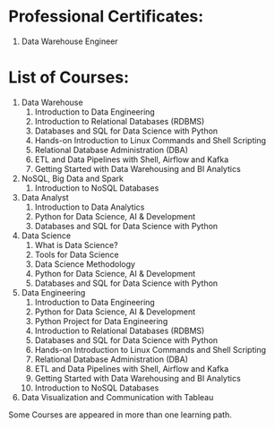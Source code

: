 # Professional Certificates:

1. Data Warehouse Engineer

# List of Courses:

1. Data Warehouse
    1. Introduction to Data Engineering
    2. Introduction to Relational Databases (RDBMS)
    3. Databases and SQL for Data Science with Python
    4. Hands-on Introduction to Linux Commands and Shell Scripting
    5. Relational Database Administration (DBA)
    6. ETL and Data Pipelines with Shell, Airflow and Kafka
    7. Getting Started with Data Warehousing and BI Analytics
1. NoSQL, Big Data and Spark
    1. Introduction to NoSQL Databases
1. Data Analyst
    1. Introduction to Data Analytics
    1. Python for Data Science, AI & Development
    1. Databases and SQL for Data Science with Python
1. Data Science
    1. What is Data Science?
    2. Tools for Data Science
    3. Data Science Methodology
    4. Python for Data Science, AI & Development
    5. Databases and SQL for Data Science with Python
1. Data Engineering
    1. Introduction to Data Engineering
    2. Python for Data Science, AI & Development
    3. Python Project for Data Engineering
    4. Introduction to Relational Databases (RDBMS)
    5. Databases and SQL for Data Science with Python
    6. Hands-on Introduction to Linux Commands and Shell Scripting
    7. Relational Database Administration (DBA)
    8. ETL and Data Pipelines with Shell, Airflow and Kafka
    9. Getting Started with Data Warehousing and BI Analytics
    10. Introduction to NoSQL Databases
1. Data Visualization and Communication with Tableau

Some Courses are appeared in more than one learning path.

